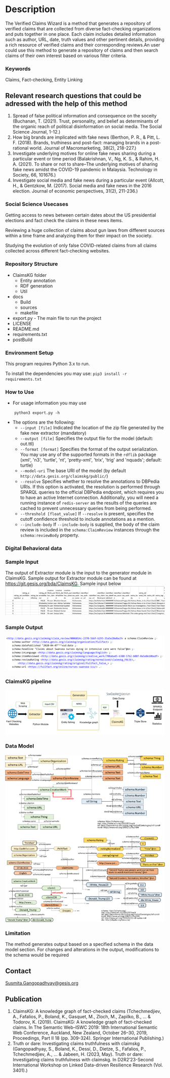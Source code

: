 # Description
The Verified Claims Wizard is a method that generates a repository of verified claims that are collected from diverse fact-checking organizations and puts together in one place.  Each claim includes detailed information such as author, URL, date, truth values and other pertinent details, providing a rich resource of verified claims and their corresponding reviews.An user could use this method to generate a repository of claims and then search claims of their own interest based on various filter criteria.  

### Keywords
Claims, Fact-checking, Entity Linking

## Relevant research questions that could be adressed with the help of this method 

1. Spread of false political information and consequence on the soceity (Buchanan, T. (2021). Trust, personality, and belief as determinants of the organic reach of political disinformation on social media. The Social Science Journal, 1-12.)
2. How big brands are implicated with fake news (Berthon, P. R., & Pitt, L. F. (2018). Brands, truthiness and post-fact: managing brands in a post-rational world. Journal of Macromarketing, 38(2), 218-227.)
3. Investigate underlying motives for online fake news sharing during a particular event or time period (Balakrishnan, V., Ng, K. S., & Rahim, H. A. (2021). To share or not to share–The underlying motives of sharing fake news amidst the COVID-19 pandemic in Malaysia. Technology in Society, 66, 101676.)
4. Investigate social media and fake news during a particular event (Allcott, H., & Gentzkow, M. (2017). Social media and fake news in the 2016 election. Journal of economic perspectives, 31(2), 211-236.)

### Social Science Usecases

Getting access to news between certain dates about the US presidential elections and fact check the claims in these news items.

Reviewing a huge collection of claims about gun laws from different sources within a time frame and analyzing them for their impact on the society.

Studying the evolution of only false COVID-related claims from all claims collected across different fact-checking websites.


### Repository Structure

- ClaimsKG folder
  - Entity annotation
  - RDF generation
  - Util
- docs
  - Build
  - sources
  - makefile
- export.py - The main file to run the project
- LICENSE
- README.md
- requirements.txt
- postBuild

### Environment Setup
This program requires Python 3.x to run.


To install the dependencies you may use: `pip3 install -r requirements.txt`
  

### How to Use
- For usage information you may use 
```shell
    python3 export.py -h
```
* The options are the following: 
  * `--input [file]` Indicated the location of the zip file generated by the fake new extractor (mandatory)
  * `--output [file]` Specifies the output file for the model (default: out.ttl)
  * `--format [format]` Specifies the format of the output serialization. You may use any of the supported formats in the `rdflib` package (xml', 'n3', 'turtle', 'nt', 'pretty-xml', 'trix', 'trig' and 'nquads'; default: turtle)
  * `--model-uri` The base URI of the model (by default `http://data.gesis.org/claimskg/public/`) 
  * `--resolve` Specifies whether to resolve the annotations to DBPedia URIs. If this option is activated, the resolution is performed through SPARQL queries to the official DBPedia endpoint, which requires you to have an active Internet connection. Additionally, you will need a running instance of `redis-server` as the results of the queries are cached to prevent unnecessary queries from being performed. 
  * `--threshold [float_value]` If `--resolve` is present, specifies the cutoff confidence threshold to include annotations as a mention. 
  * `--include-body` If `--include-body` is supplied, the body of the claim review is included in the `schema:ClaimReview` instances through the `schema:reviewBody` property.



### Digital Behavioral data

### Sample Input 
The output of Extractor module is the input to the generator module in ClaimsKG.
Sample output for Extractor module can be found at https://git.gesis.org/bda/ClaimsKG. Sample input below
![](input_sample.PNG)
### Sample Output
![](output_sample.PNG)

### ClaimsKG pipeline

![ClaimsKG pipeline](claimskg_pipeline.PNG)

### Data Model

![](model.png)

### Limitation
The method generates output based on a specified schema in the data model section. For changes and alterations in the output, modifications to the schema would be required


## Contact
Susmita.Gangopadhyay@gesis.org

## Publication 
1. ClaimsKG: A knowledge graph of fact-checked claims (Tchechmedjiev, A., Fafalios, P., Boland, K., Gasquet, M., Zloch, M., Zapilko, B., ... & Todorov, K. (2019). ClaimsKG: A knowledge graph of fact-checked claims. In The Semantic Web–ISWC 2019: 18th International Semantic Web Conference, Auckland, New Zealand, October 26–30, 2019, Proceedings, Part II 18 (pp. 309-324). Springer International Publishing.)
2. Truth or dare: Investigating claims truthfulness with claimskg (Gangopadhyay, S., Boland, K., Dessí, D., Dietze, S., Fafalios, P., Tchechmedjiev, A., ... & Jabeen, H. (2023, May). Truth or dare: Investigating claims truthfulness with claimskg. In D2R2’23-Second International Workshop on Linked Data-driven Resilience Research (Vol. 3401).)
  
  
 
 
 
